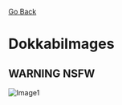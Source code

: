 
[Go Back](https://github.com/DJ-JR30/MainDB/blob/main/images/README.md)
# DokkabiImages


## WARNING NSFW

![Image1](https://raw.githubusercontent.com/DJ-JR30/MainDB/main/images/RaindowSix/Dokkaebi/1.png "Image1")

